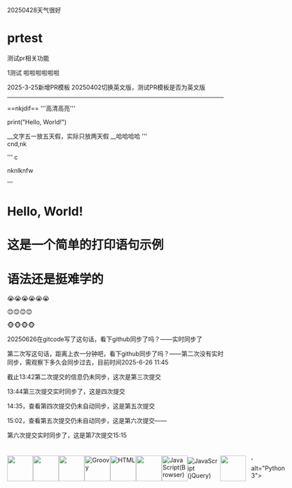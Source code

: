 20250428天气很好
# prtest

测试pr相关功能


1测试
啦啦啦啦啦啦

2025-3-25新增PR模板
20250402切换英文版，测试PR模板是否为英文版
<hr/>


==nkjdif==
'''高清高亮'''

print("Hello, World!")

__文字五一放五天假，实际只放两天假 __哈哈哈哈
'''   
cnd,nk

'''
c

nknlknfw

'''

<html>
  <body>
    <h1>Hello, World!</h1>
  </body>
</html>



# 这是一个简单的打印语句示例

# 语法还是挺难学的

😭😭😭😭😭😭

😊😊😊😊

🐵🐵🐵🐵


20250626在gitcode写了这句话，看下github同步了吗？——实时同步了

第二次写这句话，距离上衣一分钟吧，看下github同步了吗？——第二次没有实时同步，需观察下多久会同步过去，目前时间2025-6-26  11:45

截止13:42第二次提交的信息仍未同步，这次是第三次提交

13:44第三次提交实时同步了，这是四次提交

14:35，查看第四次提交仍未自动同步，这是第五次提交

15:02，查看第五次提交仍未自动同步，这是第六次提交——

第六次提交实时同步了，这是第7次提交15:15
<div style="display: flex; align-items: center; jus
tify-content: center;">
<img src="public/icons/c.svg" width="60" alt
<img src="public/icons/clojure.svg" width="6(
"alt="Clojure">
<img src="public/icons/cpp.svg" width="60"
t="C++">
<img src="public/icons/css.svg" width="60"
t="CSS'
8
="Go">
<img src="public/icons/go.svg" width="60" al
<img src="public/icons/groovy.svg" width="6(
" alt="Groovy">
<img src="public/icons/html.svg" width="60"
alt="HTML">
<img src="public/icons/java.svg" width="60"
t="Java">
<img src="public/icons/javascript-browser.sv
"width="60" alt="JavaScript(Browser)">
<img src="public/icons/javascript-jquery.svg
width="60" alt="JavaScript (jQuery)">
<img src="public/icons/nodejs.svg" width="6(
alt="JavaScript(Node.js)">
<img src="public/icons/kotlin.svg" width="60
alt="Kotlin">
<img src="public/icons/nodejs.svg" width="6(
alt="Node.js">
<img src="public/icons/python.svg" width="6
alt="Python 2">
' alt="Python 3">
<img src="public/icons/python.svg" width="6(
                                          
                                          
![](https:/gss0.baidu.com/vo3dsag_xl4khGko9WTAnF6hhy/zhidao/pic/item/2fdda3cc7cd98d10349702ff2b3fb80e7aec90b8.jpg)
                                          
                                          
                                          9月来啦

                                          




